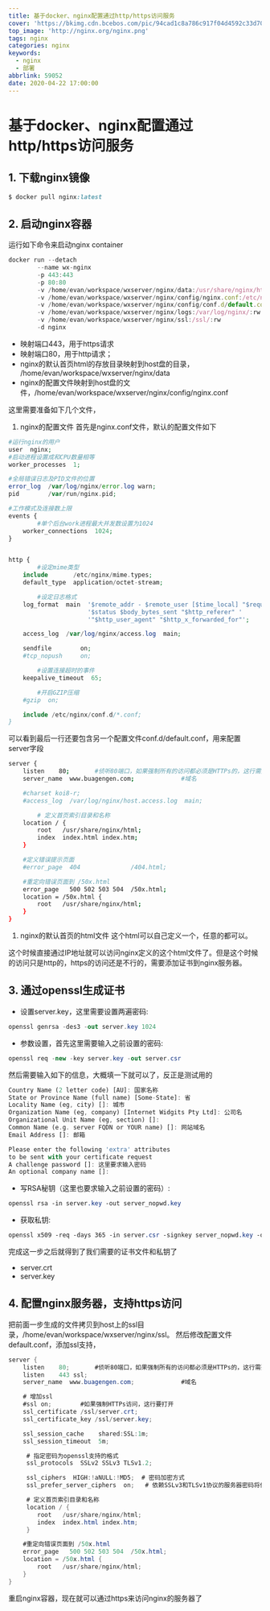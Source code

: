 ```yaml
---
title: 基于docker、nginx配置通过http/https访问服务
cover: 'https://bkimg.cdn.bcebos.com/pic/94cad1c8a786c917f04d4592c33d70cf3ac757ca'
top_image: 'http://nginx.org/nginx.png'
tags: nginx
categories: nginx
keywords:
  - nginx
  - 部署
abbrlink: 59052
date: 2020-04-22 17:00:00
---
```

# 基于docker、nginx配置通过http/https访问服务

## 1. 下载nginx镜像



```ruby
$ docker pull nginx:latest
```

## 2. 启动nginx容器

运行如下命令来启动nginx container

```jsx
docker run --detach 
        --name wx-nginx 
        -p 443:443
        -p 80:80 
        -v /home/evan/workspace/wxserver/nginx/data:/usr/share/nginx/html:rw
        -v /home/evan/workspace/wxserver/nginx/config/nginx.conf:/etc/nginx/nginx.conf/:rw
        -v /home/evan/workspace/wxserver/nginx/config/conf.d/default.conf:/etc/nginx/conf.d/default.conf:rw
        -v /home/evan/workspace/wxserver/nginx/logs:/var/log/nginx/:rw
        -v /home/evan/workspace/wxserver/nginx/ssl:/ssl/:rw
        -d nginx
```

- 映射端口443，用于https请求
- 映射端口80，用于http请求；
- nginx的默认首页html的存放目录映射到host盘的目录， /home/evan/workspace/wxserver/nginx/data
- nginx的配置文件映射到host盘的文件，/home/evan/workspace/wxserver/nginx/config/nginx.conf

这里需要准备如下几个文件，

1. nginx的配置文件
   首先是nginx.conf文件，默认的配置文件如下



```php
#运行nginx的用户
user  nginx;
#启动进程设置成和CPU数量相等
worker_processes  1;

#全局错误日志及PID文件的位置
error_log  /var/log/nginx/error.log warn;
pid        /var/run/nginx.pid;

#工作模式及连接数上限
events {
        #单个后台work进程最大并发数设置为1024
    worker_connections  1024;
}


http {
        #设定mime类型
    include       /etc/nginx/mime.types;
    default_type  application/octet-stream;

        #设定日志格式
    log_format  main  '$remote_addr - $remote_user [$time_local] "$request" '
                      '$status $body_bytes_sent "$http_referer" '
                      '"$http_user_agent" "$http_x_forwarded_for"';

    access_log  /var/log/nginx/access.log  main;

    sendfile        on;
    #tcp_nopush     on;

        #设置连接超时的事件
    keepalive_timeout  65;

        #开启GZIP压缩
    #gzip  on;

    include /etc/nginx/conf.d/*.conf;
}
```

可以看到最后一行还要包含另一个配置文件conf.d/default.conf，用来配置server字段



```bash
server {
    listen    80;       #侦听80端口，如果强制所有的访问都必须是HTTPs的，这行需要注销掉
    server_name  www.buagengen.com;             #域名

    #charset koi8-r;
    #access_log  /var/log/nginx/host.access.log  main;

        # 定义首页索引目录和名称
    location / {
        root   /usr/share/nginx/html;
        index  index.html index.htm;
    }

    #定义错误提示页面
    #error_page  404              /404.html;

    #重定向错误页面到 /50x.html
    error_page   500 502 503 504  /50x.html;
    location = /50x.html {
        root   /usr/share/nginx/html;
    }
}
```

1. nginx的默认首页的html文件
   这个html可以自己定义一个，任意的都可以。

这个时候直接通过IP地址就可以访问nginx定义的这个html文件了。但是这个时候的访问只是http的，https的访问还是不行的，需要添加证书到nginx服务器。

## 3. 通过openssl生成证书

- 设置server.key，这里需要设置两遍密码:



```csharp
openssl genrsa -des3 -out server.key 1024 
```

- 参数设置，首先这里需要输入之前设置的密码:



```csharp
openssl req -new -key server.key -out server.csr
```

然后需要输入如下的信息，大概填一下就可以了，反正是测试用的



```dart
Country Name (2 letter code) [AU]: 国家名称
State or Province Name (full name) [Some-State]: 省
Locality Name (eg, city) []: 城市
Organization Name (eg, company) [Internet Widgits Pty Ltd]: 公司名
Organizational Unit Name (eg, section) []: 
Common Name (e.g. server FQDN or YOUR name) []: 网站域名
Email Address []: 邮箱

Please enter the following 'extra' attributes
to be sent with your certificate request
A challenge password []: 这里要求输入密码
An optional company name []:
```

- 写RSA秘钥（这里也要求输入之前设置的密码）:



```css
openssl rsa -in server.key -out server_nopwd.key
```

- 获取私钥:



```css
openssl x509 -req -days 365 -in server.csr -signkey server_nopwd.key -out server.crt
```

完成这一步之后就得到了我们需要的证书文件和私钥了

- server.crt
- server.key

## 4. 配置nginx服务器，支持https访问

把前面一步生成的文件拷贝到host上的ssl目录，/home/evan/workspace/wxserver/nginx/ssl。
然后修改配置文件default.conf，添加ssl支持，



```csharp
server {
    listen    80;       #侦听80端口，如果强制所有的访问都必须是HTTPs的，这行需要注销掉
    listen    443 ssl;
    server_name  www.buagengen.com;             #域名

    # 增加ssl
    #ssl on;        #如果强制HTTPs访问，这行要打开
    ssl_certificate /ssl/server.crt;
    ssl_certificate_key /ssl/server.key;

    ssl_session_cache    shared:SSL:1m;
    ssl_session_timeout  5m;

     # 指定密码为openssl支持的格式
     ssl_protocols  SSLv2 SSLv3 TLSv1.2;

     ssl_ciphers  HIGH:!aNULL:!MD5;  # 密码加密方式
     ssl_prefer_server_ciphers  on;   # 依赖SSLv3和TLSv1协议的服务器密码将优先于客户端密码

     # 定义首页索引目录和名称
     location / {
        root   /usr/share/nginx/html;
        index  index.html index.htm;
     }

    #重定向错误页面到 /50x.html
    error_page   500 502 503 504  /50x.html;
    location = /50x.html {
        root   /usr/share/nginx/html;
    }
}
```

重启nginx容器，现在就可以通过https来访问nginx的服务器了